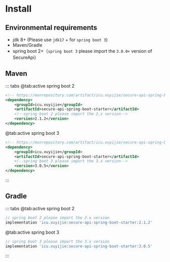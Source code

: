 # Install

## Environmental requirements

- jdk 8+ (Please use `jdk17` + for `spring boot 3`)
- Maven/Gradle
- spring boot 2+（`spring boot 3` please import the `3.0.0+` version of SecureApi）

## Maven

::: tabs
@tab:active spring boot 2
```xml
<!-- https://mvnrepository.com/artifact/icu.xuyijie/secure-api-spring-boot-starter -->
<dependency>
    <groupId>icu.xuyijie</groupId>
    <artifactId>secure-api-spring-boot-starter</artifactId>
    <!--spring boot 2 please import the 2.x version-->
    <version>2.1.2</version>
</dependency>
```
@tab:active spring boot 3
```xml
<!-- https://mvnrepository.com/artifact/icu.xuyijie/secure-api-spring-boot-starter -->
<dependency>
    <groupId>icu.xuyijie</groupId>
    <artifactId>secure-api-spring-boot-starter</artifactId>
    <!--spring boot 3 please import the 3.x version-->
    <version>3.0.5</version>
</dependency>
```
:::

## Gradle

::: tabs
@tab:active spring boot 2
```gradle
// spring boot 2 please import the 2.x version
implementation 'icu.xuyijie:secure-api-spring-boot-starter:2.1.2'
```
@tab:active spring boot 3
```gradle
// spring boot 3 please import the 3.x version
implementation 'icu.xuyijie:secure-api-spring-boot-starter:3.0.5'
```
:::
